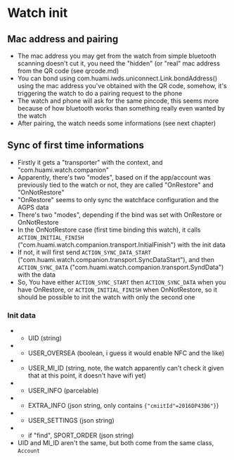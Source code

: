 # Watch init

## Mac address and pairing

* The mac address you may get from the watch from simple bluetooth scanning doesn't cut it, you need the "hidden" (or "real" mac address from the QR code (see qrcode.md)
* You can bond using com.huami.iwds.uniconnect.Link.bondAddress() using the mac address you've obtained with the QR code, somehow, it's triggering the watch to do a pairing request to the phone
* The watch and phone will ask for the same pincode, this seems more because of how bluetooth works than something really even wanted by the watch
* After pairing, the watch needs some informations (see next chapter)

## Sync of first time informations

* Firstly it gets a "transporter" with the context, and "com.huami.watch.companion"
* Apparently, there's two "modes", based on if the app/account was previously tied to the watch or not, they are called "OnRestore" and "OnNotRestore"
* "OnRestore" seems to only sync the watchface configuration and the AGPS data
* There's two "modes", depending if the bind was set with OnRestore or OnNotRestore
* In the OnNotRestore case (first time binding this watch), it calls `ACTION_INITIAL_FINISH` ("com.huami.watch.companion.transport.InitialFinish") with the init data
* If not, it will first send `ACTION_SYNC_DATA_START` ("com.huami.watch.companion.transport.SyncDataStart"), and then `ACTION_SYNC_DATA` ("com.huami.watch.companion.transport.SyndData") with the data
* So, You have either `ACTION_SYNC_START` then `ACTION_SYNC_DATA` when you have OnRestore, or `ACTION_INITIAL_FINISH` when OnNotRestore, so it should be possible to init the watch with only the second one

### Init data

* * UID (string) 
* * USER_OVERSEA (boolean, i guess it would enable NFC and the like)
* * USER_MI_ID (string, note, the watch apparently can't check it given that at this point, it doesn't have wifi yet)
* * USER_INFO (parcelable)
* * EXTRA_INFO (json string, only contains `{"cmiitId"=2016DP4306"}`)
* * USER_SETTINGS (json string)
* * if "find", SPORT_ORDER (json string)
* UID and MI_ID aren't the same, but both come from the same class, `Account` 

